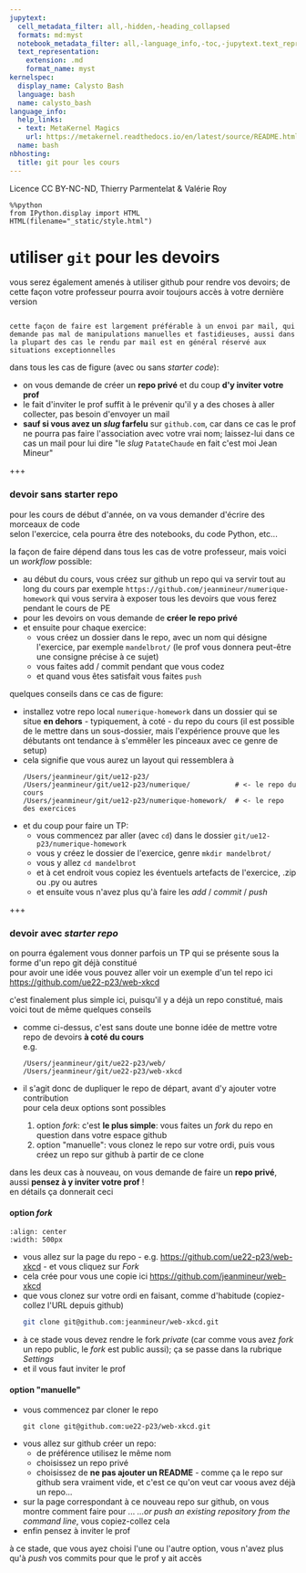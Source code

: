 ```yaml
---
jupytext:
  cell_metadata_filter: all,-hidden,-heading_collapsed
  formats: md:myst
  notebook_metadata_filter: all,-language_info,-toc,-jupytext.text_representation.jupytext_version,-jupytext.text_representation.format_version
  text_representation:
    extension: .md
    format_name: myst
kernelspec:
  display_name: Calysto Bash
  language: bash
  name: calysto_bash
language_info:
  help_links:
  - text: MetaKernel Magics
    url: https://metakernel.readthedocs.io/en/latest/source/README.html
  name: bash
nbhosting:
  title: git pour les cours
---
```


Licence CC BY-NC-ND, Thierry Parmentelat & Valérie Roy

```{code-cell}
%%python
from IPython.display import HTML
HTML(filename="_static/style.html")
```

# utiliser `git` pour les devoirs

vous serez également amenés à utiliser github pour rendre vos devoirs;
de cette façon votre professeur pourra avoir toujours accès à votre dernière version

````{admonition} pas de rendu par mail

cette façon de faire est largement préférable à un envoi par mail, qui demande pas mal de manipulations manuelles et fastidieuses, aussi dans la plupart des cas le rendu par mail est en général réservé aux situations exceptionnelles
````

dans tous les cas de figure (avec ou sans *starter code*):
- on vous demande de créer un **repo privé** et du coup **d'y inviter votre prof**
- le fait d'inviter le prof suffit à le prévenir qu'il y a des choses à aller collecter, pas besoin d'envoyer un mail 
- **sauf si vous avez un *slug* farfelu** sur `github.com`, car dans ce cas le prof ne pourra pas faire l'association avec votre vrai nom; laissez-lui dans ce cas un mail pour lui dire "le *slug* `PatateChaude` en fait c'est moi Jean Mineur"

+++

### devoir sans starter repo

pour les cours de début d'année, on va vous demander d'écrire des morceaux de code  
selon l'exercice, cela pourra être des notebooks, du code Python, etc...

la façon de faire dépend dans tous les cas de votre professeur, mais voici un *workflow* possible:

- au début du cours, vous créez sur github un repo qui va servir tout au long du cours
  par exemple `https://github.com/jeanmineur/numerique-homework`
  qui vous servira à exposer tous les devoirs que vous ferez pendant le cours de PE
- pour les devoirs on vous demande de **créer le repo privé**
- et ensuite pour chaque exercice:
  - vous créez un dossier dans le repo, avec un nom qui désigne l'exercice, par exemple `mandelbrot/` (le prof vous donnera peut-être une consigne précise à ce sujet)
  - vous faites add / commit pendant que vous codez
  - et quand vous êtes satisfait vous faites `push`

quelques conseils dans ce cas de figure:

- installez votre repo local `numerique-homework` dans un dossier qui se situe **en dehors** - typiquement, à coté - du repo du cours
  (il est possible de le mettre dans un sous-dossier, mais l'expérience prouve que les débutants ont tendance à s'emmêler les pinceaux avec ce genre de setup)
- cela signifie que vous aurez un layout qui ressemblera à
  ```console
  /Users/jeanmineur/git/ue12-p23/
  /Users/jeanmineur/git/ue12-p23/numerique/           # <- le repo du cours
  /Users/jeanmineur/git/ue12-p23/numerique-homework/  # <- le repo des exercices
  ```
- et du coup pour faire un TP:
  - vous commencez par aller (avec `cd`) dans le dossier `git/ue12-p23/numerique-homework`
  - vous y créez le dossier de l'exercice, genre
    `mkdir mandelbrot/`
  - vous y allez
    `cd mandelbrot`
  - et à cet endroit vous copiez les éventuels artefacts de l'exercice, .zip ou .py ou autres
  - et ensuite vous n'avez plus qu'à faire les *add* / *commit* / *push*

+++

### devoir avec *starter repo*

on pourra également vous donner parfois un TP qui se présente sous la forme d'un repo git déjà constitué  
pour avoir une idée vous pouvez aller voir un exemple d'un tel repo ici <https://github.com/ue22-p23/web-xkcd>  

c'est finalement plus simple ici, puisqu'il y a déjà un repo constitué, mais voici tout de même quelques conseils

* comme ci-dessus, c'est sans doute une bonne idée de mettre votre repo de devoirs **à coté du cours**  
  e.g.
  ```
  /Users/jeanmineur/git/ue22-p23/web/
  /Users/jeanmineur/git/ue22-p23/web-xkcd
  ```
* il s'agit donc de dupliquer le repo de départ, avant d'y ajouter votre contribution  
  pour cela deux options sont possibles

  1. option *fork*: c'est **le plus simple**: vous faites un *fork* du repo en question dans votre espace github
  1. option "manuelle": vous clonez le repo sur votre ordi, puis vous créez un repo sur github à partir de ce clone

dans les deux cas à nouveau, on vous demande de faire un **repo privé**, aussi **pensez à y inviter votre prof** !  
en détails ça donnerait ceci

#### option *fork*

```{image} media/fork-clone-push-pull-request.svg
:align: center
:width: 500px
```

- vous allez sur la page du repo - e.g. <https://github.com/ue22-p23/web-xkcd> - et vous cliquez sur *Fork*
- cela crée pour vous une copie ici <https://github.com/jeanmineur/web-xkcd>
- que vous clonez sur votre ordi en faisant, comme d'habitude (copiez-collez l'URL depuis github)
  ```bash
  git clone git@github.com:jeanmineur/web-xkcd.git
  ```
- à ce stade vous devez rendre le fork *private* (car comme vous avez *fork* un repo public, le *fork* est public aussi); ça se passe dans la rubrique *Settings*
- et il vous faut inviter le prof

#### option "manuelle"

- vous commencez par cloner le repo
  ```
  git clone git@github.com:ue22-p23/web-xkcd.git
  ```
- vous allez sur github créer un repo:
  - de préférence utilisez le même nom
  - choisissez un repo privé
  - choisissez de **ne pas ajouter un README** - comme ça le repo sur github sera vraiment vide, et c'est ce qu'on veut car voous avez déjà un repo...
- sur la page correspondant à ce nouveau repo sur github, on vous montre comment faire pour ... *…or push an existing repository from the command line*, vous copiez-collez cela
- enfin pensez à inviter le prof

à ce stade, que vous ayez choisi l'une ou l'autre option, vous n'avez plus qu'à *push* vos commits pour que le prof y ait accès
